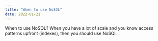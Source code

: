 ```yaml
---
title: "When to use NoSQL"
date: 2022-01-21
---
```


When to use NoSQL?
When you have a lot of scale and you know access patterns upfront (indexes), then you should use NoSQl.
